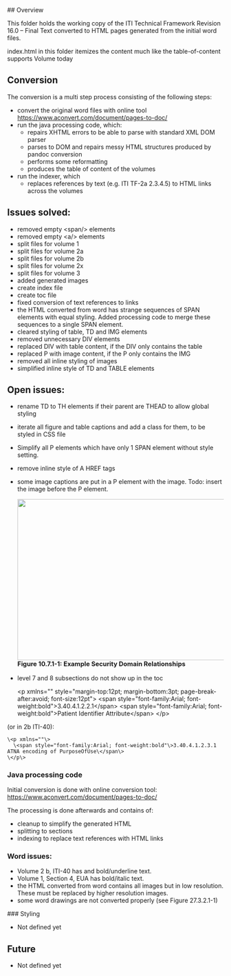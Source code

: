 ## Overview

This folder holds the working copy of the ITI Technical Framework Revision 16.0 – Final Text converted to HTML pages generated from the initial word files.

index.html in this folder itemizes the content much like the table-of-content supports Volume today

## Conversion

The conversion is a multi step process consisting of the following steps:
* convert the original word files with online tool https://www.aconvert.com/document/pages-to-doc/
* run the java processing code, which:
  * repairs XHTML errors to be able to parse with standard XML DOM parser
  * parses to DOM and repairs messy HTML structures produced by pandoc conversion
  * performs some reformatting
  * produces the table of content of the volumes
* run the indexer, which
  * replaces references by text (e.g. ITI TF-2a 2.3.4.5) to HTML links across the volumes

## Issues solved:
* removed empty \<span/\> elements
* removed empty \<a/\> elements
* split files for volume 1
* split files for volume 2a
* split files for volume 2b
* split files for volume 2x
* split files for volume 3
* added generated images
* create index file
* create toc file
* fixed conversion of text references to links
* the HTML converted from word has strange sequences of SPAN elements with equal styling.
	Added processing code to merge these sequences to a single SPAN element.
* cleared styling of table, TD and IMG elements
* removed unnecessary DIV elements
* replaced DIV with table content, if the DIV only contains the table
* replaced P with image content, if the P only contains the IMG
* removed all inline styling of images
* simplified inline style of TD and TABLE elements       


## Open issues:
* rename TD to TH elements if their parent are THEAD to allow global styling
* iterate all figure and table captions and add a class for them, to be styled in CSS file
* Simplify all P elements which have only 1 SPAN element without style setting.
* remove inline style of A HREF tags
* some image captions are put in a P element with the image. Todo: insert the image before the P element.

	<p xmlns="" style="font-size:11pt">
      <img src="media/a7222-00r44.042.png" width="624" height="374" alt="">
      <span style="font-weight:bold">Figure 10.7.1-1: Example Security Domain Relationships</span>
    </p>    

* level 7 and 8 subsections do not show up in the toc

	\<p xmlns="" style="margin-top:12pt; margin-bottom:3pt; page-break-after:avoid; font-size:12pt"\>
      \<span style="font-family:Arial; font-weight:bold"\>3.40.4.1.2.2.1\</span\>
      \<span style="font-family:Arial; font-weight:bold"\>Patient Identifier Attribute\</span\>
	\</p\>

(or in 2b ITI-40):

	\<p xmlns=""\>
      \<span style="font-family:Arial; font-weight:bold"\>3.40.4.1.2.3.1 ATNA encoding of PurposeOfUse\</span\>
    \</p\>


### Java processing code
Initial conversion is done with online conversion tool:
https://www.aconvert.com/document/pages-to-doc/

The processing is done afterwards and contains of:
* cleanup to simplify the generated HTML
* splitting to sections
* indexing to replace text references with HTML links

### Word issues:
* Volume 2 b, ITI-40 has and bold/underline text.
* Volume 1, Section 4, EUA has bold/italic text.
* the HTML converted from word contains all images but in low resolution. These must be replaced by higher resolution images.
* some word drawings are not converted properly (see Figure 27.3.2.1-1)

### Styling
- Not defined yet

## Future
- Not defined yet
